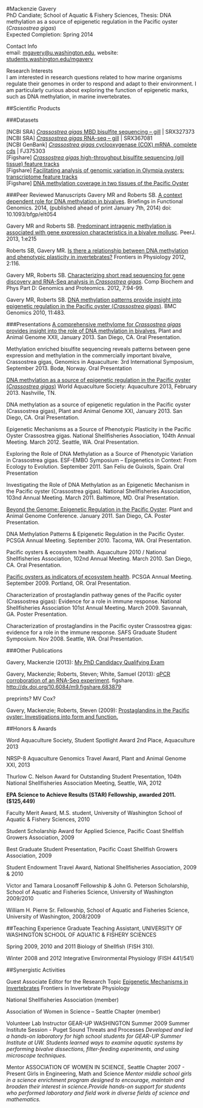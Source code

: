 #Mackenzie Gavery     
PhD Candiate; School of Aquatic & Fishery Sciences, 
Thesis: DNA methylation as a source of epigenetic regulation in the Pacific oyster (*Crassostrea gigas*)   
Expected Completion: Spring 2014

Contact Info   
email: mgavery@u.washington.edu, website: [students.washington.edu/mgavery](http://students.washington.edu/mgavery/Welcome.html)


Research Interests  
I am interested in research questions related to how marine organisms regulate their genomes in order to respond and adapt to their environment. I am particularly curious about exploring the function of epigenetic marks, such as DNA methylation, in marine invertebrates.


##Scientific Products

###Datasets

[NCBI SRA] [_Crassostrea gigas_ MBD bisulfite sequencing – gill](http://www.ncbi.nlm.nih.gov/sra/SRX327373) | SRX327373   
[NCBI SRA] [*Crassostrea gigas* RNA-seq – gill](http://www.ncbi.nlm.nih.gov/sra/SRX367081) |  SRX367081    
[NCBI GenBank] [*Crassostrea gigas* cyclooxygenase (COX) mRNA, complete cds](http://www.ncbi.nlm.nih.gov/nuccore/293601668)  |  FJ375303   
[Figshare] [*Crassostrea gigas* high-throughput bisulfite sequencing (gill tissue) feature tracks](
http://dx.doi.org/10.6084/m9.figshare.749728)  
[Figshare] [Facilitating analysis of genomic variation in Olympia oysters: transcriptome feature tracks](http://dx.doi.org/10.6084/m9.figshare.654049)   
[Figshare] [DNA methylation coverage in two tissues of the Pacific Oyster](http://dx.doi.org/10.6084/m9.figshare.652964)

###Peer Reviewed Manuscripts
Gavery MR and Roberts SB. [A context dependent role for DNA methylation in bivalves](http://bfg.oxfordjournals.org/content/early/2014/01/06/bfgp.elt054.short?rss=1). Briefings in Functional Genomics. 2014, (published ahead of print January 7th, 2014) doi: 10.1093/bfgp/elt054

Gavery MR and Roberts SB. [Predominant intragenic methylation is associated with gene expression characteristics in a bivalve mollusc](https://peerj.com/articles/215/). PeerJ. 2013, 1:e215

Roberts SB, Gavery MR. [Is there a relationship between DNA methylation and phenotypic plasticity in invertebrates?](http://www.ncbi.nlm.nih.gov/pubmed/22232607) Frontiers in Physiology 2012, 2:116. 

Gavery MR, Roberts SB. [Characterizing short read sequencing for gene discovery and RNA-Seq analysis in *Crassostrea gigas*](http://www.sciencedirect.com/science/article/pii/S1744117X11001018). Comp Biochem and Phys Part D: Genomics and Proteomics. 2012, 7:94-99.

Gavery MR, Roberts SB. [DNA methylation patterns provide insight into epigenetic regulation in the Pacific oyster (*Crassostrea gigas*)](http://www.frontiersin.org/Journal/10.3389/fphys.2011.00116/full).  BMC Genomics 2010, 11:483. 

###Presentations
[A comprehensive methylome for *Crassostrea gigas* provides insight into the role of DNA methylation in bivalves](http://dx.doi.org/10.6084/m9.figshare.695956), Plant and Animal Genome XXII, January 2013. San Diego, CA. Oral Presentation.

Methylation enriched bisulfite sequencing reveals patterns between gene expression and methylation in the commercially important bivalve, Crassostrea gigas, Genomics in Aquaculture: 3rd International Symposium, September 2013. Bodø, Norway. Oral Presentation

[DNA methylation as a source of epigenetic regulation in the Pacific oyster (*Crassostrea gigas*)](http://dx.doi.org/10.6084/m9.figshare.640501) World Aquaculture Society: Aquaculture 2013, February 2013. Nashville, TN.

DNA methylation as a source of epigenetic regulation in the Pacific oyster (Crassostrea gigas), Plant and Animal Genome XXI, January 2013. San Diego, CA. Oral Presentation.

Epigenetic Mechanisms as a Source of Phenotypic Plasticity in the Pacific Oyster Crassostrea gigas. National Shellfisheries Association, 104th Annual Meeting. March 2012. Seattle, WA. Oral Presentation.

Exploring the Role of DNA Methylation as a Source of Phenotypic Variation in Crassostrea gigas. ESF-EMBO Symposium – Epigenetics in Context: From Ecology to Evolution. September 2011. San Feliu de Guixols, Spain. Oral Presentation

Investigating the Role of DNA Methylation as an Epigenetic Mechanism in the Pacific oyster (Crassostrea gigas). National Shellfisheries Association, 103nd Annual Meeting. March 2011. Baltimore, MD. Oral Presentation.

[Beyond the Genome: Epigenetic Regulation in the Pacific Oyster](http://genefish.wikispaces.com/CpGCg). Plant and Animal Genome Conference. January 2011. San Diego, CA. Poster Presentation.

DNA Methylation Patterns & Epigenetic Regulation in the Pacific Oyster. PCSGA Annual Meeting.  September 2010. Tacoma, WA. Oral Presentation.

Pacific oysters & ecosystem health. Aquaculture 2010 / National Shellfisheries Association, 102nd Annual Meeting. March 2010. San Diego, CA. Oral Presentation.

[Pacific oysters as indicators of ecosystem health](http://www.slideshare.net/mgavery/pcsga-2009-pacific-oysters-ecosystem-health).  PCSGA Annual Meeting.  September 2009. Portland, OR. Oral Presentation.

Characterization of prostaglandin pathway genes of the Pacific oyster (Crassostrea gigas): Evidence for a role in immune response. National Shellfisheries Association 101st Annual Meeting. March 2009. Savannah, GA. Poster Presentation.

Characterization of prostaglandins in the Pacific oyster Crassostrea gigas: evidence for a role in the immune response. SAFS Graduate Student Symposium. Nov 2008. Seattle, WA. Oral Presentation.

###Other Publications

Gavery, Mackenzie (2013): [My PhD Candidacy Qualifying Exam](http://dx.doi.org/10.6084/m9.figshare.719784)

Gavery, Mackenzie; Roberts, Steven; White, Samuel (2013): [qPCR corroboration of an RNA-Seq experiment](http://dx.doi.org/10.6084/m9.figshare.683879). figshare. http://dx.doi.org/10.6084/m9.figshare.683879

preprints? MV
Cox?

Gavery, Mackenzie; Roberts, Steven (2009): [Prostaglandins in the Pacific oyster: Investigations into form and function.](http://www.slideshare.net/mgavery/nsa-2009prostaglandins-in-the-pacific-oyster-investigations-into-form-and-function)


##Honors & Awards

Word Aquaculture Society, Student Spotlight Award 2nd Place, Aquaculture 2013

NRSP-8 Aquaculture Genomics Travel Award, Plant and Animal Genome XXI, 2013

Thurlow C. Nelson Award for Outstanding Student Presentation, 104th National Shellfisheries Association Meeting, Seattle, WA, 2012 

**EPA Science to Achieve Results (STAR) Fellowship, awarded 2011. ($125,449)**

Faculty Merit Award, M.S. student, University of Washington School of Aquatic & Fishery Sciences, 2010

Student Scholarship Award for Applied Science, Pacific Coast Shellfish Growers Association, 2009

Best Graduate Student Presentation, Pacific Coast Shellfish Growers Association, 2009

Student Endowment Travel Award, National Shellfisheries Association, 2009 & 2010

Victor and Tamara Loosanoff Fellowship & John G. Peterson Scholarship, School of Aquatic and Fisheries Science, University of Washington 2009/2010

William H. Pierre Sr. Fellowship, School of Aquatic and Fisheries Science, University of Washington, 2008/2009


##Teaching Experience
Graduate Teaching Assistant, 
UNIVERSITY OF WASHINGTON SCHOOL OF AQUATIC & FISHERY SCIENCES

Spring 2009, 2010 and 2011	Biology of Shellfish (FISH 310).

Winter 2008 and 2012	Integrative Environmental Physiology (FISH 441/541)


##Synergistic Activities 

Guest Associate Editor for the Research Topic [Epigenetic Mechanisms in Invertebrates](http://www.frontiersin.org/Journal/SpecialTopicDetail.aspx?name=invertebrate_physiology&st=1704&sname=Epigenetic_Mechanisms_in_Inver) Frontiers in Invertebrate Physiology

National Shellfisheries Association (member)

Association of Women in Science – Seattle Chapter (member)

Volunteer Lab Instructor
GEAR-UP WASHINGTON
Summer 2009   	Summer Institute Session - Puget Sound Threats and Processes
*Developed and led a hands-on laboratory for high school students for GEAR-UP Summer Institute at UW.  Students learned ways to examine aquatic systems by performing bivalve dissections, filter-feeding experiments, and using microscope techniques.*

Mentor 
ASSOCIATION OF WOMEN IN SCIENCE, Seattle Chapter
2007 - Present	 Girls in Engineering, Math and Science
*Mentor middle school girls in a science enrichment program designed to encourage, maintain and broaden their interest in science.Provide hands-on support for students who performed laboratory and field work in diverse fields of science and mathematics.*

